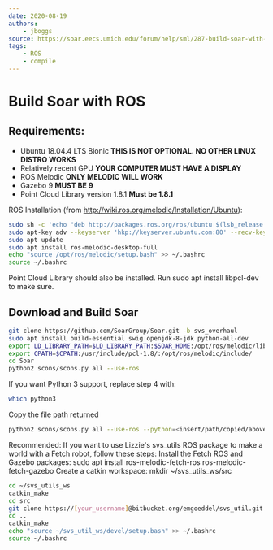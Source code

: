 ```yaml
---
date: 2020-08-19 
authors: 
    - jboggs
source: https://soar.eecs.umich.edu/forum/help/sml/287-build-soar-with-ros
tags:
    - ROS
    - compile
---
```


# Build Soar with ROS

## Requirements:

- Ubuntu 18.04.4 LTS Bionic **THIS IS NOT OPTIONAL. NO OTHER LINUX DISTRO WORKS**
- Relatively recent GPU **YOUR COMPUTER MUST HAVE A DISPLAY**
- ROS Melodic **ONLY MELODIC WILL WORK**
- Gazebo 9 **MUST BE 9**
- Point Cloud Library version 1.8.1 **Must be 1.8.1**

ROS Installation (from <http://wiki.ros.org/melodic/Installation/Ubuntu>):

```Bash
sudo sh -c 'echo "deb http://packages.ros.org/ros/ubuntu $(lsb_release -sc) main" > /etc/apt/sources.list.d/ros-latest.list'
sudo apt-key adv --keyserver 'hkp://keyserver.ubuntu.com:80' --recv-key C1CF6E31E6BADE8868B172B4F42ED6FBAB17C654
sudo apt update
sudo apt install ros-melodic-desktop-full
echo "source /opt/ros/melodic/setup.bash" >> ~/.bashrc
source ~/.bashrc
```

Point Cloud Library should also be installed. Run sudo apt install libpcl-dev to make sure.

## Download and Build Soar 

```Bash
git clone https://github.com/SoarGroup/Soar.git -b svs_overhaul
sudo apt install build-essential swig openjdk-8-jdk python-all-dev
export LD_LIBRARY_PATH=$LD_LIBRARY_PATH:$SOAR_HOME:/opt/ros/melodic/lib/
export CPATH=$CPATH:/usr/include/pcl-1.8/:/opt/ros/melodic/include/
cd Soar
python2 scons/scons.py all --use-ros
```

If you want Python 3 support, replace step 4 with:

```Bash
which python3
```

Copy the file path returned
```Bash
python2 scons/scons.py all --use-ros --python=<insert/path/copied/above>
```

Recommended: If you want to use Lizzie's svs_utils ROS package to make a world
with a Fetch robot, follow these steps: Install the Fetch ROS and Gazebo
packages: sudo apt install ros-melodic-fetch-ros ros-melodic-fetch-gazebo Create
a catkin workspace: mkdir ~/svs_utils_ws/src

```Bash
cd ~/svs_utils_ws
catkin_make
cd src
git clone https://[your_username]@bitbucket.org/emgoeddel/svs_util.git (Ask Lizzie for access to the Bitbucket)
cd ..
catkin_make
echo "source ~/svs_util_ws/devel/setup.bash" >> ~/.bashrc
source ~/.bashrc
```